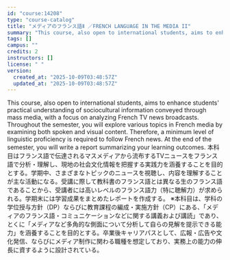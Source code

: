 ```yaml
---
id: "course:14208"
type: "course-catalog"
title: "メディアのフランス語Ⅱ ／FRENCH LANGUAGE IN THE MEDIA II"
summary: "This course, also open to international students, aims to enhance students' practical understanding of sociocultural inf…"
tags: []
campus: ""
credits: 2
instructors: []
license: " "
version:
  created_at: "2025-10-09T03:48:57Z"
  updated_at: "2025-10-09T03:48:57Z"
---
```


This course, also open to international students, aims to enhance students' practical understanding of sociocultural information conveyed through mass media, with a focus on analyzing French TV news broadcasts. Throughout the semester, you will explore various topics in French media by examining both spoken and visual content. Therefore, a minimum level of linguistic proficiency is required to follow French news. At the end of the semester, you will write a report summarizing your learning outcomes. 本科目はフランス語で伝達されるマスメディアから流布するTVニュースをフランス語で分析・理解し、現地の社会文化情報を把握する実践力を涵養することを目的とする。学期中、さまざまなトピックのニュースを視聴し、内容を理解することが主な活動になる。受講に際して教科書のフランス語とは異なる生のフランス語であることから、受講者には高いレベルのフランス語力（特に聴解力）が求められる。学期末には学習成果をまとめたレポートを作成する。 ※本科目は、学科の学位授与方針（DP）ならびに教育課程の編成・実施方針（CP）にある、「メディアのフランス語・コミュニケーションなどに関する講義および講読」であり、とくに「メディアなど多角的な側面について分析して自らの見解を提示できる能力」を涵養することを目的とする。卒業後キャリアパスとして、広報・広告や文化発信、ならびにメディア制作に関わる職種を想定しており、実務上の能力の伸長に資するように設計されている。
